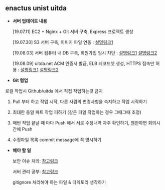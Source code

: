 ## enactus unist uitda





  
- **서버 업데이트 내용**

  \[19.07.11] EC2 + Nginx + Git 서버 구축, Express 프로젝트 생성 

  \[19.07.30] S3 서버 구축, 이미지 파일 연동 : [설명링크1](https://uhou.tistory.com/114?category=843815)

  \[19.08.03] 서버 컴퓨터 내 DB 구축, 회원가입 임시 차단 : [설명링크1](https://uhou.tistory.com/106?category=835403) [설명링크2](https://uhou.tistory.com/107?category=835403)
  
  \[19.08.09] uitda.net ACM 인증서 발급, ELB 레코드셋 생성, HTTPS 접속만 허용 : [설명링크1](https://uhou.tistory.com/121) [설명링크2](https://uhou.tistory.com/123)


- **Git 협업**

로컬 작업시 Github/uitda 에서 직접 작업하는것 금지

1. Pull 부터 하고 작업 시작, 다른 사람의 변경사항을 숙지하고 작업 시작하기

2. 최대한 동일 파트 작업 피하기 (같은 파일 작업하는 경우 그때그때 조정)

3. 매번 작업 끝날 때 마다 Push 해서 서로 수정내역 자주 확인하기, 웬만하면 회의시간에 Push

4. 수정파일 목록 commit message에 꼭 명시하기


- **해야 할 일**

  보안 이슈 처리: [참고링크](https://expressjs.com/ko/advanced/best-practice-security.html#dont-use-deprecated-or-vulnerable-versions-of-express)
  
  서버 관리 공부: [참고링크](https://blog.carbonfive.com/2014/06/02/node-js-in-production/)
  
  gitignore 처리해야 하는 파일 & 디렉토리 생각하기
 
